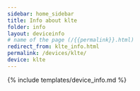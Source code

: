 ```yaml
---
sidebar: home_sidebar
title: Info about klte
folder: info
layout: deviceinfo
# name of the page (/{{permalink}}.html)
redirect_from: klte_info.html
permalink: /devices/klte/
device: klte
---
```

{% include templates/device_info.md %}

